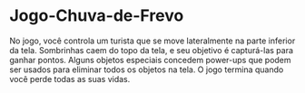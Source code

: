 # Jogo-Chuva-de-Frevo
No jogo, você controla um turista que se move lateralmente na parte inferior da tela. Sombrinhas caem do topo da tela, e seu objetivo é capturá-las para ganhar pontos. Alguns objetos especiais concedem power-ups que podem ser usados para eliminar todos os objetos na tela. O jogo termina quando você perde todas as suas vidas.
